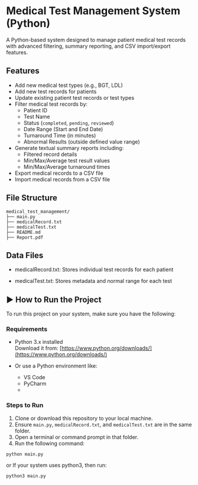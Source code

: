 # Medical Test Management System (Python)

A Python-based system designed to manage patient medical test records with advanced filtering, summary reporting, and CSV import/export features.


##  Features

- Add new medical test types (e.g., BGT, LDL)
- Add new test records for patients
- Update existing patient test records or test types
- Filter medical test records by:
  - Patient ID
  - Test Name
  - Status (`completed`, `pending`, `reviewed`)
  - Date Range (Start and End Date)
  - Turnaround Time (in minutes)
  - Abnormal Results (outside defined value range)
- Generate textual summary reports including:
  - Filtered record details
  - Min/Max/Average test result values
  - Min/Max/Average turnaround times
- Export medical records to a CSV file
- Import medical records from a CSV file


## File Structure
```
medical_test_management/
├── main.py
├── medicalRecord.txt
├── medicalTest.txt
├── README.md
├── Report.pdf
```

## Data Files
- medicalRecord.txt: Stores individual test records for each patient

- medicalTest.txt: Stores metadata and normal range for each test

## ▶️ How to Run the Project

To run this project on your system, make sure you have the following:

### Requirements

- Python 3.x installed  
  Download it from: [https://www.python.org/downloads/](https://www.python.org/downloads/)

- Or use a Python environment like:
  - VS Code
  - PyCharm
  - 
### Steps to Run

1. Clone or download this repository to your local machine.
2. Ensure `main.py`, `medicalRecord.txt`, and `medicalTest.txt` are in the same folder.
3. Open a terminal or command prompt in that folder.
4. Run the following command:
```
python main.py
```
or 
If your system uses python3, then run:
```
python3 main.py
```
